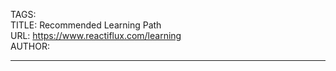 TAGS:  
TITLE: Recommended Learning Path  
URL: https://www.reactiflux.com/learning  
AUTHOR:  

---
